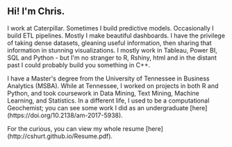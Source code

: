 ## Hi! I'm Chris.

<p>I work at Caterpillar. Sometimes I build predictive models. Occasionally I build ETL pipelines. Mostly I make beautiful dashboards. I have the privilege of taking dense datasets, gleaning useful information, then sharing that information in stunning visualizations. I mostly work in Tableau, Power BI, SQL and Python - but I'm no stranger to R, Rshiny, html and in the distant past I could probably build you something in C++.</p>
<p>I have a Master's degree from the University of Tennessee in Business Analytics (MSBA). While at Tennessee, I worked on projects in both R and Python, and took coursework in Data Mining, Text Mining, Machine Learning, and Statistics. In a different life, I used to be a computational Geochemist; you can see some work I did as an undergraduate [here](https://doi.org/10.2138/am-2017-5938).</p>
For the curious, you can view my whole resume [here](http://cshurt.github.io/Resume.pdf).
